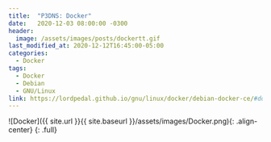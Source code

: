 ```yaml
---
title:  "P3DNS: Docker"
date:   2020-12-03 08:00:00 -0300
header:
  image: /assets/images/posts/dockertt.gif
last_modified_at: 2020-12-12T16:45:00-05:00
categories:
  - Docker
tags:
  - Docker
  - Debian
  - GNU/Linux
link: https://lordpedal.github.io/gnu/linux/docker/debian-docker-ce/#docker-p3dns
---
```


![Docker]({{ site.url }}{{ site.baseurl }}/assets/images/Docker.png){: .align-center}
{: .full}
